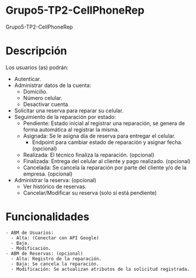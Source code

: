 # Grupo5-TP2-CellPhoneRep
Grupo5-TP2-CellPhoneRep

# Descripción
Los usuarios (as) podrán:
  - Autenticar.
  - Administrar  datos de la cuenta:
    - Domicilio.
    - Número celular.
    - Desactivar cuenta.
  - Solicitar una reserva para reparar su celular.
  - Seguimiento de la reparación por estado:
    - Pendiente: Estado inicial al registrar una reparación, se genera de forma automática al registrar la misma. 
    - Asignada: Se le asigna día de reserva para entregar el celular. 
        - Endpoint para cambiar estado de reparación y asignar fecha. (opcional)
    - Realizada: El técnico finaliza la reparación. (opcional)
    - Finalizada: Entrega del celular al cliente y pago realizado. (opcional)
    - Cancelada: Se cancela la reparación por parte del cliente y/o de la empresa. (opcional)
  - Administrar la reserva: (opcional)
    - Ver histórico de reservas.
    - Cancelar/Modificar su reserva (solo si está pendiente)

# Funcionalidades
    - ABM de Usuarios:
      - Alta: (Conectar con API Google)
      - Baja.
      - Modificación.
    - ABM de Reservas: (opcional)
      - Alta: Registro de la reparación. 
      - Baja: Se cancela la reparación.
      - Modificación: Se actualizan atributos de la solicitud registrada. 


